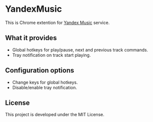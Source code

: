 # YandexMusic
This is Chrome extention for [Yandex Music](https://music.yandex.ru) service.

## What it provides
* Global hotkeys for play/pause, next and previous track commands.
* Tray notification on track start playing.

## Configuration options
* Change keys for global hotkeys.
* Disable/enable tray notification.

## License
This project is developed under the MIT License.
